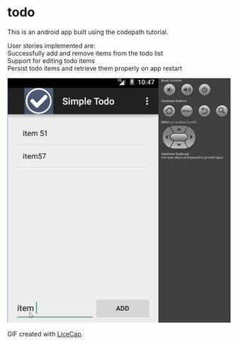 # todo

This is an android app built using the codepath tutorial. 

User stories implemented are: <br>
Successfully add and remove items from the todo list<br>
Support for editing todo items <br>
Persist todo items and retrieve them properly on app restart<br>

![alt tag](https://github.com/pshegde/todo/blob/master/gifs/todo.gif)

GIF created with [LiceCap](http://www.cockos.com/licecap/).
